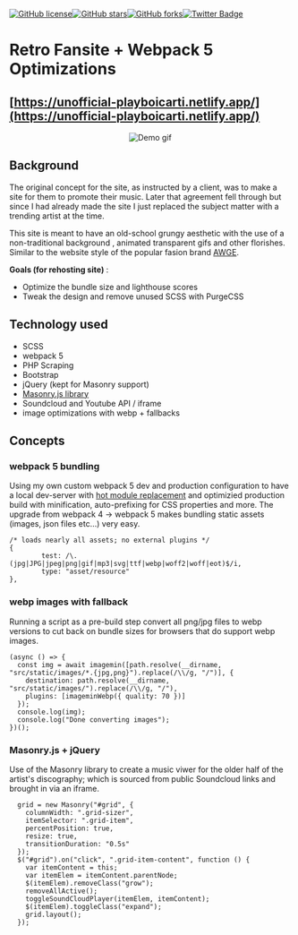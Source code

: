 [![GitHub license](https://img.shields.io/github/license/ethanny2/retro-fansite-update)](https://github.com/ethanny2/retro-fansite-update)[![GitHub stars](https://img.shields.io/github/stars/ethanny2/retro-fansite-update)](https://github.com/ethanny2/retro-fansite-update/stargazers)[![GitHub forks](https://img.shields.io/github/forks/ethanny2/retro-fansite-update)](https://github.com/ethanny2/retro-fansite-update/network)[![Twitter Badge](https://img.shields.io/badge/chat-twitter-blue.svg)](https://twitter.com/ArrayLikeObj)

# Retro Fansite + Webpack 5 Optimizations

## [https://unofficial-playboicarti.netlify.app/](https://unofficial-playboicarti.netlify.app/)


<p align="center">
  <img  src="https://media4.giphy.com/media/8WBUuhMpf0jy6EMOk8/giphy.gif" alt="Demo gif">
</p>

## Background

The original concept for the site, as instructed by a client, was to make a site for them to promote their music. Later that agreement fell through but since I had already made the site I just replaced the subject matter with a trending artist at the time. 

This site is meant to have an old-school grungy aesthetic with the use of a non-traditional background , animated transparent gifs and other florishes. Similar to the website style of the popular fasion brand [AWGE](https://www.awge.com/home).

**Goals (for rehosting site)** : 
   - Optimize the bundle size and lighthouse scores
   - Tweak the design and remove unused SCSS with PurgeCSS 

## Technology used
- SCSS
- webpack 5 
- PHP Scraping
- Bootstrap
- jQuery (kept for Masonry support)
- [Masonry.js library](https://masonry.desandro.com/)
- Soundcloud and Youtube API / iframe
- image optimizations with webp + fallbacks
## Concepts

### webpack 5 bundling

Using my own custom webpack 5 dev and production configuration to have a local dev-server with [hot module replacement](https://webpack.js.org/concepts/hot-module-replacement/) and optimizied production build with minification, auto-prefixing for CSS properties and more. The upgrade from webpack 4 -> webpack 5 makes bundling static assets  (images, json files etc...) very easy.
```
/* loads nearly all assets; no external plugins */
{
        test: /\.(jpg|JPG|jpeg|png|gif|mp3|svg|ttf|webp|woff2|woff|eot)$/i,
        type: "asset/resource"
},
```


### webp images with fallback

Running a script as a pre-build step convert all png/jpg files to webp versions to cut back on bundle sizes for browsers that do support webp images.
```
(async () => {
  const img = await imagemin([path.resolve(__dirname, "src/static/images/*.{jpg,png}").replace(/\\/g, "/")], {
    destination: path.resolve(__dirname, "src/static/images/").replace(/\\/g, "/"),
    plugins: [imageminWebp({ quality: 70 })]
  });
  console.log(img);
  console.log("Done converting images");
})();

```

### Masonry.js + jQuery

Use of the Masonry library to create a music viwer for the older half of the artist's discography; which is sourced from public Soundcloud links and brought in via an iframe. 

```
  grid = new Masonry("#grid", {
    columnWidth: ".grid-sizer",
    itemSelector: ".grid-item",
    percentPosition: true,
    resize: true,
    transitionDuration: "0.5s"
  });
  $("#grid").on("click", ".grid-item-content", function () {
    var itemContent = this;
    var itemElem = itemContent.parentNode;
    $(itemElem).removeClass("grow");
    removeAllActive();
    toggleSoundCloudPlayer(itemElem, itemContent);
    $(itemElem).toggleClass("expand");
    grid.layout();
  });
```

